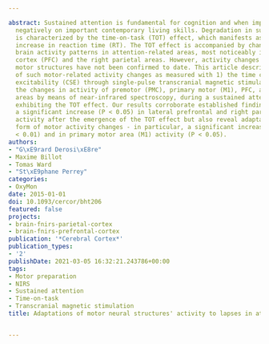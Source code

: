 ---
abstract: Sustained attention is fundamental for cognition and when impaired, impacts
  negatively on important contemporary living skills. Degradation in sustained attention
  is characterized by the time-on-task (TOT) effect, which manifests as a gradual
  increase in reaction time (RT). The TOT effect is accompanied by changes in relative
  brain activity patterns in attention-related areas, most noticeably in the prefrontal
  cortex (PFC) and the right parietal areas. However, activity changes in task-relevant
  motor structures have not been confirmed to date. This article describes an investigation
  of such motor-related activity changes as measured with 1) the time course of corticospinal
  excitability (CSE) through single-pulse transcranial magnetic stimulation; and 2)
  the changes in activity of premotor (PMC), primary motor (M1), PFC, and right parietal
  areas by means of near-infrared spectroscopy, during a sustained attention RT task
  exhibiting the TOT effect. Our results corroborate established findings such as
  a significant increase (P < 0.05) in lateral prefrontal and right parietal areas
  activity after the emergence of the TOT effect but also reveal adaptations in the
  form of motor activity changes - in particular, a significant increase in CSE (P
  < 0.01) and in primary motor area (M1) activity (P < 0.05).
authors:
- "G\xE9rard Derosi\xE8re"
- Maxime Billot
- Tomas Ward
- "St\xE9phane Perrey"
categories:
- OxyMon
date: 2015-01-01
doi: 10.1093/cercor/bht206
featured: false
projects:
- brain-fnirs-parietal-cortex
- brain-fnirs-prefrontal-cortex
publication: '*Cerebral Cortex*'
publication_types:
- '2'
publishDate: 2021-03-05 16:32:21.243786+00:00
tags:
- Motor preparation
- NIRS
- Sustained attention
- Time-on-task
- Transcranial magnetic stimulation
title: Adaptations of motor neural structures' activity to lapses in attention

---
